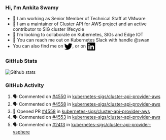 ### Hi, I’m Ankita Swamy

- 💼 I am working as Senior Member of Technical Staff at VMware
- 👀 I am a maintainer of Cluster API for AWS project and an active contributor to SIG cluster lifecycle
- 💞️ I’m looking to collaborate on Kubernetes, SIGs and Edge IOT
- 💬 You can reach me out on Kubernetes Slack with handle @swan
- You can also find me on <a href="https://twitter.com/SwamyAnkita" target="blank"><img align="center" src="https://raw.githubusercontent.com/Ankitasw/Ankitasw/master/svg/twitter.svg" alt="Ankitasw" height="25" width="25" color="#1DA1f2" /></a>, or on <a href="https://www.linkedin.com/in/Ankitaswamy/" target="blank"><img align="center" src="https://raw.githubusercontent.com/Ankitasw/Ankitasw/master/svg/linkedin.svg" alt="Ankitasw" height="25" width="25" /></a>

### GitHub Stats
![Github stats](https://github-readme-stats.vercel.app/api?username=Ankitasw&count_private=true&show_icons=true&theme=tokyonight)

### GitHub Activity 
<!--START_SECTION:activity-->
1. 🗣 Commented on [#4550](https://github.com/kubernetes-sigs/cluster-api-provider-aws/issues/4550#issuecomment-1754489346) in [kubernetes-sigs/cluster-api-provider-aws](https://github.com/kubernetes-sigs/cluster-api-provider-aws)
2. 🗣 Commented on [#4558](https://github.com/kubernetes-sigs/cluster-api-provider-aws/pull/4558#issuecomment-1754446458) in [kubernetes-sigs/cluster-api-provider-aws](https://github.com/kubernetes-sigs/cluster-api-provider-aws)
3. 💪 Opened PR [#4558](https://github.com/kubernetes-sigs/cluster-api-provider-aws/pull/4558) in [kubernetes-sigs/cluster-api-provider-aws](https://github.com/kubernetes-sigs/cluster-api-provider-aws)
4. 🗣 Commented on [#4553](https://github.com/kubernetes-sigs/cluster-api-provider-aws/pull/4553#issuecomment-1754397233) in [kubernetes-sigs/cluster-api-provider-aws](https://github.com/kubernetes-sigs/cluster-api-provider-aws)
5. 🗣 Commented on [#2413](https://github.com/kubernetes-sigs/cluster-api-provider-vsphere/pull/2413#issuecomment-1754364043) in [kubernetes-sigs/cluster-api-provider-vsphere](https://github.com/kubernetes-sigs/cluster-api-provider-vsphere)
<!--END_SECTION:activity-->
